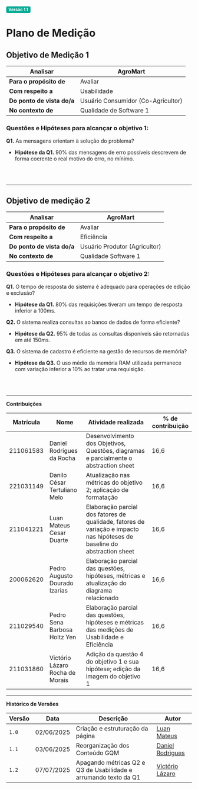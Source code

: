 <span style="background-color:#00aa95; color:white; font-size:0.8em; font-weight: bold; padding:2px 6px; border-radius:4px;">Versão 1.1</span>

# Plano de Medição

## Objetivo de Medição 1

| **Analisar** | AgroMart |
| --- | --- |
| **Para o propósito de** | Avaliar |
| **Com respeito a** | Usabilidade |
| **Do ponto de vista do/a** | Usuário Consumidor (Co-Agricultor) |
| **No contexto de** | Qualidade de Software 1 |

### Questões e Hipóteses para alcançar o objetivo 1:

**Q1.** As mensagens orientam à solução do problema?

- **Hipótese da Q1.** 90% das mensagens de erro possíveis descrevem de forma coerente o real motivo do erro, no mínimo.

<br/><br/>

---

## Objetivo de medição 2

| **Analisar** | AgroMart |
| --- | --- |
| **Para o propósito de** | Avaliar |
| **Com respeito a** | Eficiência |
| **Do ponto de vista do/a** | Usuário Produtor (Agricultor) |
| **No contexto de** | Qualidade Software 1 |

### Questões e Hipóteses para alcançar o objetivo 2:

**Q1.** O tempo de resposta do sistema é adequado para operações de edição e exclusão?

- **Hipótese da Q1.** 80% das requisições tiveram um tempo de resposta inferior a 100ms.

**Q2.** O sistema realiza consultas ao banco de dados de forma eficiente?

- **Hipótese da Q2.** 95% de todas as consultas disponíveis são retornadas em até 150ms.

**Q3.** O sistema de cadastro é eficiente na gestão de recursos de memória?

- **Hipótese da Q3.** O uso médio da memória RAM utilizada permanece com variação inferior a 10% ao tratar uma requisição.

<br/><br/>

---

**Contribuições**

| **Matrícula** | **Nome** | **Atividade realizada** | **% de contribuição** |
| --- | --- | --- | --- |
| 211061583 | Daniel Rodrigues da Rocha | Desenvolvimento dos Objetivos, Questões, diagramas e parcialmente o abstraction sheet | 16,6 |
| 221031149 | Danilo César Tertuliano Melo | Atualização nas métricas do objetivo 2; aplicação de formatação | 16,6 |
| 211041221 | Luan Mateus Cesar Duarte | Elaboração parcial dos fatores de qualidade, fatores de variação e impacto nas hipóteses de baseline do abstraction sheet | 16,6 |
| 200062620 | Pedro Augusto Dourado Izarias | Elaboração parcial das questões, hipóteses, métricas e atualização do diagrama relacionado | 16,6 |
| 211029540 | Pedro Sena Barbosa Holtz Yen | Elaboração parcial das questões, hipóteses e métricas das medições de Usabilidade e Eficiência | 16,6 |
| 211031860 | Victório Lázaro Rocha de Morais | Adição da questão 4 do objetivo 1 e sua hipótese; edição da imagem do objetivo 1 | 16,6 |

---

**Histórico de Versões**

| **Versão** | **Data**     | **Descrição**                     | **Autor**                                         |
|------------|--------------|-----------------------------------|---------------------------------------------------|
| `1.0`      | 02/06/2025   | Criação e estruturação da página  | [Luan Mateus](https://github.com/luanduartee)     |
| `1.1`      | 03/06/2025   | Reorganização dos Conteúdo GQM    | [Daniel Rodrigues](https://github.com/DanielRogs) |
| `1.2`      | 07/07/2025   | Apagando métricas Q2 e Q3 de Usabilidade e arrumando texto da Q1    | [Victório Lázaro](https://github.com/Victor-oss) |
